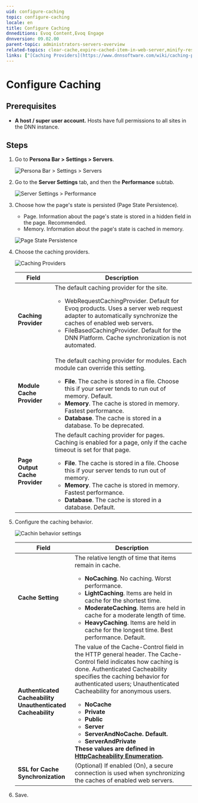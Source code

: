 ```yaml
---
uid: configure-caching
topic: configure-caching
locale: en
title: Configure Caching
dnneditions: Evoq Content,Evoq Engage
dnnversion: 09.02.00
parent-topic: administrators-servers-overview
related-topics: clear-cache,expire-cached-item-in-web-server,minify-resource-files
links: ["[Caching Providers](https://www.dnnsoftware.com/wiki/caching-providers)"]
---
```


# Configure Caching

## Prerequisites

*   **A host / super user account.** Hosts have full permissions to all sites in the DNN instance.

## Steps

1.  Go to **Persona Bar \> Settings \> Servers**.

    ![Persona Bar > Settings > Servers](/images/scr-pbar-host-Settings-E91.png)


2.  Go to the **Server Settings** tab, and then the **Performance** subtab.

    ![Server Settings > Performance](/images/scr-pbtabs-host-Settings-Servers-ServerSettings-Performance-E90.png)

3.  Choose how the page's state is persisted (Page State Persistence).

    *   Page. Information about the page's state is stored in a hidden field in the page. Recommended.
    *   Memory. Information about the page's state is cached in memory.



    ![Page State Persistence](/images/scr-Servers-ServerSettings-Performance-PageStatePersistence-E90.png)



4.  Choose the caching providers.



    ![Caching Providers](/images/scr-Servers-ServerSettings-Performance-CachingProviders-E90.png)


    |**Field**|**Description**|
    |---|---|
    |<strong>Caching Provider</strong>|The default caching provider for the site.<ul><li>WebRequestCachingProvider. Default for Evoq products. Uses a server web request adapter to automatically synchronize the caches of enabled web servers.</li><li>FileBasedCachingProvider. Default for the DNN Platform. Cache synchronization is not automated.</li><ul>|
    |<strong>Module Cache Provider<strong>|The default caching provider for modules. Each module can override this setting.<ul><li><strong>File</strong>. The cache is stored in a file. Choose this if your server tends to run out of memory. Default.</li><li><strong>Memory</strong>. The cache is stored in memory. Fastest performance.</li><li><strong>Database</strong>. The cache is stored in a database. To be deprecated.</li></ul>|
    |<strong>Page Output Cache Provider</strong>|The default caching provider for pages. Caching is enabled for a page, only if the cache timeout is set for that page.<ul><li><strong> File</strong>. The cache is stored in a file. Choose this if your server tends to run out of memory.</li><li><strong>Memory</strong>. The cache is stored in memory. Fastest performance.</li><li><strong>Database</strong>. The cache is stored in a database. Default.</li></ul>|

5.  Configure the caching behavior.



    ![Cachin behavior settings](/images/scr-Servers-ServerSettings-Performance-CachingBehavior-E90.png)

      |**Field**|**Description**|
      |---|---|
      |<strong>Cache Setting</strong>|The relative length of time that items remain in cache.<ul><li><strong>NoCaching</strong>. No caching. Worst performance.</li><li><strong>LightCaching</strong>. Items are held in cache for the shortest time.</li><li><strong>ModerateCaching</strong>. Items are held in cache for a moderate length of time.</li><li><strong>HeavyCaching</strong>. Items are held in cache for the longest time. Best performance. Default.</li></ul>|
      |<strong>Authenticated Cacheability<br />Unauthenticated Cacheability</strong>|The value of the Cache-Control field in the HTTP general header. The Cache-Control field indicates how caching is done. Authenticated Cacheability specifies the caching behavior for authenticated users; Unauthenticated Cacheability for anonymous users.<ul><li><strong>NoCache</strong></li><li><strong>Private</li><li><strong>Public</strong></li><li><strong>Server</strong></li><li><strong>ServerAndNoCache.</strong> Default.</li><li><strong>ServerAndPrivate</strong></li></ul>These values are defined in [HttpCacheability Enumeration](https://docs.microsoft.com/en-us/dotnet/api/system.web.httpcacheability).|
      |<strong>SSL for Cache Synchronization</strong>|(Optional) If enabled (On), a secure connection is used when synchronizing the caches of enabled web servers.|

6.  Save.
